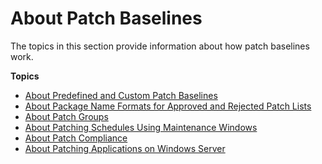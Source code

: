 # About Patch Baselines<a name="about-patch-baselines"></a>

The topics in this section provide information about how patch baselines work\.

**Topics**
+ [About Predefined and Custom Patch Baselines](sysman-patch-baselines.md)
+ [About Package Name Formats for Approved and Rejected Patch Lists](patch-manager-approved-rejected-package-name-formats.md)
+ [About Patch Groups](sysman-patch-patchgroups.md)
+ [About Patching Schedules Using Maintenance Windows](sysman-patch-scheduletasks.md)
+ [About Patch Compliance](about-patch-compliance.md)
+ [About Patching Applications on Windows Server](about-windows-app-patching.md)
